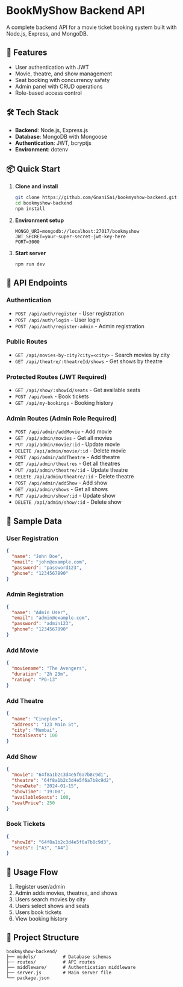 # BookMyShow Backend API

A complete backend API for a movie ticket booking system built with Node.js, Express, and MongoDB.

## 🚀 Features

- User authentication with JWT
- Movie, theatre, and show management
- Seat booking with concurrency safety
- Admin panel with CRUD operations
- Role-based access control

## 🛠️ Tech Stack

- **Backend**: Node.js, Express.js
- **Database**: MongoDB with Mongoose
- **Authentication**: JWT, bcryptjs
- **Environment**: dotenv

## 📦 Quick Start

1. **Clone and install**
   ```bash
   git clone https://github.com/GnaniSai/bookmyshow-backend.git
   cd bookmyshow-backend
   npm install
   ```

2. **Environment setup**
   ```env
   MONGO_URI=mongodb://localhost:27017/bookmyshow
   JWT_SECRET=your-super-secret-jwt-key-here
   PORT=3000
   ```

3. **Start server**
   ```bash
   npm run dev
   ```

## 🔌 API Endpoints

### Authentication
- `POST /api/auth/register` - User registration
- `POST /api/auth/login` - User login
- `POST /api/auth/register-admin` - Admin registration

### Public Routes
- `GET /api/movies-by-city?city=<city>` - Search movies by city
- `GET /api/theatre/:theatreId/shows` - Get shows by theatre

### Protected Routes (JWT Required)
- `GET /api/show/:showId/seats` - Get available seats
- `POST /api/book` - Book tickets
- `GET /api/my-bookings` - Booking history

### Admin Routes (Admin Role Required)
- `POST /api/admin/addMovie` - Add movie
- `GET /api/admin/movies` - Get all movies
- `PUT /api/admin/movie/:id` - Update movie
- `DELETE /api/admin/movie/:id` - Delete movie
- `POST /api/admin/addTheatre` - Add theatre
- `GET /api/admin/theatres` - Get all theatres
- `PUT /api/admin/theatre/:id` - Update theatre
- `DELETE /api/admin/theatre/:id` - Delete theatre
- `POST /api/admin/addShow` - Add show
- `GET /api/admin/shows` - Get all shows
- `PUT /api/admin/show/:id` - Update show
- `DELETE /api/admin/show/:id` - Delete show

## 📝 Sample Data

### User Registration
```json
{
  "name": "John Doe",
  "email": "john@example.com",
  "password": "password123",
  "phone": "1234567890"
}
```

### Admin Registration
```json
{
  "name": "Admin User",
  "email": "admin@example.com",
  "password": "admin123",
  "phone": "1234567890"
}
```

### Add Movie
```json
{
  "moviename": "The Avengers",
  "duration": "2h 23m",
  "rating": "PG-13"
}
```

### Add Theatre
```json
{
  "name": "Cineplex",
  "address": "123 Main St",
  "city": "Mumbai",
  "totalSeats": 100
}
```

### Add Show
```json
{
  "movie": "64f8a1b2c3d4e5f6a7b8c9d1",
  "theatre": "64f8a1b2c3d4e5f6a7b8c9d2",
  "showDate": "2024-01-15",
  "showTime": "19:00",
  "availableSeats": 100,
  "seatPrice": 250
}
```

### Book Tickets
```json
{
  "showId": "64f8a1b2c3d4e5f6a7b8c9d3",
  "seats": ["A3", "A4"]
}
```

## 🔧 Usage Flow

1. Register user/admin
2. Admin adds movies, theatres, and shows
3. Users search movies by city
4. Users select shows and seats
5. Users book tickets
6. View booking history

## 📁 Project Structure

```
bookmyshow-backend/
├── models/          # Database schemas
├── routes/          # API routes
├── middleware/      # Authentication middleware
├── server.js        # Main server file
└── package.json
```